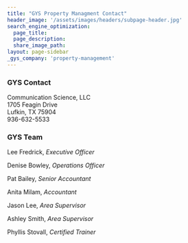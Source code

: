 ```yaml
---
title: "GYS Property Managment Contact"
header_image: '/assets/images/headers/subpage-header.jpg'
search_engine_optimization:
  page_title:
  page_description:
  share_image_path:
layout: page-sidebar
_gys_company: 'property-management'
---
```


### GYS Contact

Communication Science, LLC<br>1705 Feagin Drive<br>Lufkin, TX 75904<br>936-632-5533

### GYS Team

Lee Fredrick, *Executive Officer*

Denise Bowley, *Operations Officer*

Pat Bailey, *Senior Accountant*

Anita Milam, *Accountant*

Jason Lee, *Area Supervisor*

Ashley Smith, *Area Supervisor*

Phyllis Stovall, *Certified Trainer*